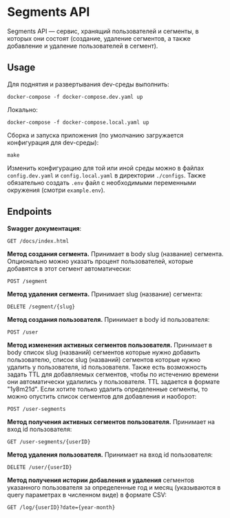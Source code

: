 # Segments API
Segments API — сервис, хранящий пользователей и сегменты, в которых они состоят (создание, удаление сегментов, а также добавление и удаление пользователей в сегмент).
## Usage
Для поднятия и развертывания dev-среды выполнить:
```
docker-compose -f docker-compose.dev.yaml up
```
Локально:
```
docker-compose -f docker-compose.local.yaml up
```
Сборка и запуска приложения (по умолчанию загружается конфигурация для dev-среды):
```
make
```
Изменить конфигурацию для той или иной среды можно в файлах `config.dev.yaml` и `config.local.yaml` в директории `./configs`. Также обязательно создать `.env` файл с необходимыми переменными окружения (смотри `example.env`).
## Endpoints
**Swagger документация**:
```
GET /docs/index.html
```
**Метод создания сегмента.** Принимает в body slug (название) сегмента. Опционально можно указать процент пользователей, которые добавятся в этот сегмент автоматически:
```
POST /segment
```
**Метод удаления сегмента.** Принимает slug (название) сегмента:
```
DELETE /segment/{slug}
```
**Метод создания пользователя.** Принимает в body id пользователя:
```
POST /user
```
**Метод изменения активных сегментов пользователя.** Принимает в body список slug (названий) сегментов которые нужно добавить пользователю, 
список slug (названий) сегментов которые нужно удалить у пользователя, id пользователя. Также есть возможность задать TTL для добавляемых сегментов, 
чтобы по истечению времени они автоматически удалились у пользователя. TTL задается в формате "1y8m21d". 
Если хотите только удалить определенные сегменты, то можно опустить список сегментов для добавления и наоборот:
```
POST /user-segments
```
**Метод получения активных сегментов пользователя.** Принимает на вход id пользователя:
```
GET /user-segments/{userID}
```
**Метод удаления пользователя.** Принимает на вход id пользователя:
```
DELETE /user/{userID}
```
**Метод получения истории добавления и удаления** сегментов указанного пользователя за определенные год и месяц (указываются в query параметрах в численном виде) в формате CSV:
```
GET /log/{userID}?date={year-month}
```
